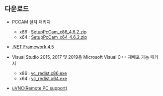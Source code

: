 다운로드
--------

-	PCCAM 설치 패키지

	-	x86 : [SetupPcCam_x86_4.6.2.zip](https://ilink.dooray.com/share/drive-files/knpzj32qutpb.-HbpDtzdSViJtooaPgGkKw)
	-	x64 : [SetupPcCam_x64_4.6.2.zip](https://ilink.dooray.com/share/drive-files/knpzj32qutpb.019EZzOOT1igf6er4CzGLg)

-	[.NET Framework 4.5](https://go.microsoft.com/fwlink/?LinkId=225702)

-	Visual Studio 2015, 2017 및 2019용 Microsoft Visual C++ 재배포 가능 패키지

	-	x86 : [vc_redist.x86.exe](https://aka.ms/vs/16/release/vc_redist.x86.exe)
	-	x64 : [vc_redist.x64.exe](https://aka.ms/vs/16/release/vc_redist.x64.exe)

-	[uVNC(Remote PC support)](https://www.uvnc.com/downloads/ultravnc.html)
